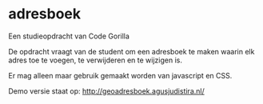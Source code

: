 # adresboek
<p>Een studieopdracht van Code Gorilla<p>
<p>De opdracht vraagt van de student om een adresboek te maken waarin elk adres toe te voegen, te verwijderen en te wijzigen is.</p>
<p>Er mag alleen maar gebruik gemaakt worden van javascript en CSS.</p>
<p>Demo versie staat op: <a href="http://geoadresboek.agusjudistira.nl/" target="_blank">http://geoadresboek.agusjudistira.nl/</a></p>



